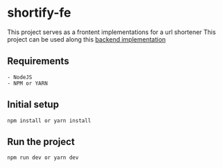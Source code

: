 # shortify-fe

This project serves as a frontent implementations for a url shortener
This project can be used along this [backend implementation](https://github.com/dicarlomtz/shortify-be)

## Requirements
    - NodeJS
    - NPM or YARN

## Initial setup

    npm install or yarn install

## Run the project

    npm run dev or yarn dev
